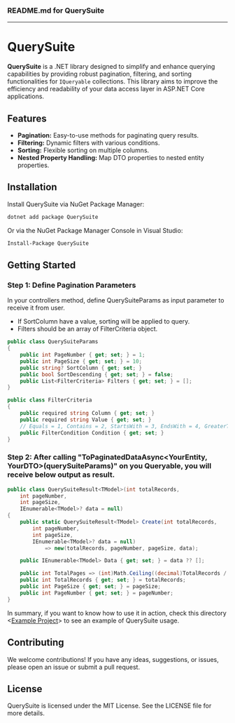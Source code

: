 ### README.md for QuerySuite

---

# QuerySuite

**QuerySuite** is a .NET library designed to simplify and enhance querying capabilities by providing robust pagination, filtering, and sorting functionalities for `IQueryable` collections. This library aims to improve the efficiency and readability of your data access layer in ASP.NET Core applications.

## Features

- **Pagination:** Easy-to-use methods for paginating query results.
- **Filtering:** Dynamic filters with various conditions.
- **Sorting:** Flexible sorting on multiple columns.
- **Nested Property Handling:** Map DTO properties to nested entity properties.

## Installation

Install QuerySuite via NuGet Package Manager:

```sh
dotnet add package QuerySuite
```

Or via the NuGet Package Manager Console in Visual Studio:

```sh
Install-Package QuerySuite
```

## Getting Started

### Step 1: Define Pagination Parameters

In your controllers method, define QuerySuiteParams as input parameter to receive it from user.
* If SortColumn have a value, sorting will be applied to query. 
* Filters should be an array of FilterCriteria object.

```csharp
public class QuerySuiteParams
{
    public int PageNumber { get; set; } = 1;
    public int PageSize { get; set; } = 10;
    public string? SortColumn { get; set; }
    public bool SortDescending { get; set; } = false;
    public List<FilterCriteria> Filters { get; set; } = [];
}

public class FilterCriteria
{
    public required string Column { get; set; }
    public required string Value { get; set; }
    // Equals = 1, Contains = 2, StartsWith = 3, EndsWith = 4, GreaterThan = 5, LessThan =6 , GreaterThanOrEqual = 7, LessThanOrEqual = 8
    public FilterCondition Condition { get; set; }
}
```

### Step 2: After calling "ToPaginatedDataAsync<YourEntity, YourDTO>(querySuiteParams)" on you Queryable, you will receive below output as result.

```csharp
public class QuerySuiteResult<TModel>(int totalRecords,
    int pageNumber,
    int pageSize,
    IEnumerable<TModel>? data = null)
{
    public static QuerySuiteResult<TModel> Create(int totalRecords,
        int pageNumber,
        int pageSize,
        IEnumerable<TModel>? data = null) 
            => new(totalRecords, pageNumber, pageSize, data);

    public IEnumerable<TModel> Data { get; set; } = data ?? [];

    public int TotalPages => (int)Math.Ceiling((decimal)TotalRecords / PageSize);
    public int TotalRecords { get; set; } = totalRecords;
    public int PageSize { get; set; } = pageSize;
    public int PageNumber { get; set; } = pageNumber;
}
```

In summary, if you want to know how to use it in action, check this directory <[Example Project](https://github.com/devFarshadFahimi/QuerySuite/tree/main/QuerySuite.Usage.Sample)> to see an example of QuerySuite usage.

## Contributing

We welcome contributions! If you have any ideas, suggestions, or issues, please open an issue or submit a pull request.

## License

QuerySuite is licensed under the MIT License. See the LICENSE file for more details.
